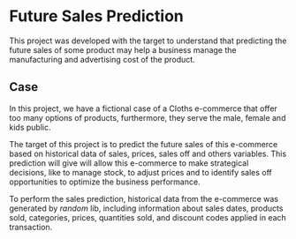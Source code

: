 # Future Sales Prediction

This project was developed with the target to understand that predicting the future sales of some product may help a business manage the manufacturing and advertising cost of the product.

## Case
In this project, we have a fictional case of a Cloths e-commerce that offer too many options of products, furthermore, they serve the male, female and kids public.

The target of this project is to predict the future sales of this e-commerce based on historical data of sales, prices, sales off and others variables.
This prediction will give will allow this e-commerce to make strategical decisions, like to manage stock, to adjust prices and to identify sales off opportunities to optimize the business performance.

To perform the sales prediction, historical data from the e-commerce was generated by <em>random</em> lib, including information about sales dates, products sold, categories, prices, quantities sold, and discount codes applied in each transaction.
